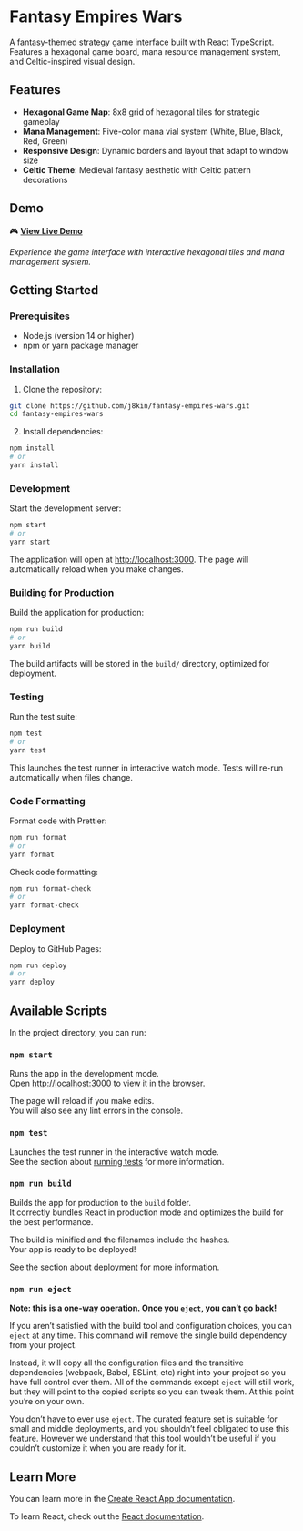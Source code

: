 # Fantasy Empires Wars

A fantasy-themed strategy game interface built with React TypeScript. Features a hexagonal game board, mana resource management system, and Celtic-inspired visual design.

## Features

- **Hexagonal Game Map**: 8x8 grid of hexagonal tiles for strategic gameplay
- **Mana Management**: Five-color mana vial system (White, Blue, Black, Red, Green)
- **Responsive Design**: Dynamic borders and layout that adapt to window size
- **Celtic Theme**: Medieval fantasy aesthetic with Celtic pattern decorations

## Demo

🎮 **[View Live Demo](https://j8kin.github.io/fantasy-empires-wars)**

*Experience the game interface with interactive hexagonal tiles and mana management system.*

## Getting Started

### Prerequisites

- Node.js (version 14 or higher)
- npm or yarn package manager

### Installation

1. Clone the repository:
```bash
git clone https://github.com/j8kin/fantasy-empires-wars.git
cd fantasy-empires-wars
```

2. Install dependencies:
```bash
npm install
# or
yarn install
```

### Development

Start the development server:
```bash
npm start
# or
yarn start
```

The application will open at [http://localhost:3000](http://localhost:3000). The page will automatically reload when you make changes.

### Building for Production

Build the application for production:
```bash
npm run build
# or
yarn build
```

The build artifacts will be stored in the `build/` directory, optimized for deployment.

### Testing

Run the test suite:
```bash
npm test
# or
yarn test
```

This launches the test runner in interactive watch mode. Tests will re-run automatically when files change.

### Code Formatting

Format code with Prettier:
```bash
npm run format
# or
yarn format
```

Check code formatting:
```bash
npm run format-check
# or
yarn format-check
```

### Deployment

Deploy to GitHub Pages:
```bash
npm run deploy
# or
yarn deploy
```

## Available Scripts

In the project directory, you can run:

### `npm start`

Runs the app in the development mode.\
Open [http://localhost:3000](http://localhost:3000) to view it in the browser.

The page will reload if you make edits.\
You will also see any lint errors in the console.

### `npm test`

Launches the test runner in the interactive watch mode.\
See the section about [running tests](https://facebook.github.io/create-react-app/docs/running-tests) for more information.

### `npm run build`

Builds the app for production to the `build` folder.\
It correctly bundles React in production mode and optimizes the build for the best performance.

The build is minified and the filenames include the hashes.\
Your app is ready to be deployed!

See the section about [deployment](https://facebook.github.io/create-react-app/docs/deployment) for more information.

### `npm run eject`

**Note: this is a one-way operation. Once you `eject`, you can’t go back!**

If you aren’t satisfied with the build tool and configuration choices, you can `eject` at any time. This command will remove the single build dependency from your project.

Instead, it will copy all the configuration files and the transitive dependencies (webpack, Babel, ESLint, etc) right into your project so you have full control over them. All of the commands except `eject` will still work, but they will point to the copied scripts so you can tweak them. At this point you’re on your own.

You don’t have to ever use `eject`. The curated feature set is suitable for small and middle deployments, and you shouldn’t feel obligated to use this feature. However we understand that this tool wouldn’t be useful if you couldn’t customize it when you are ready for it.

## Learn More

You can learn more in the [Create React App documentation](https://facebook.github.io/create-react-app/docs/getting-started).

To learn React, check out the [React documentation](https://reactjs.org/).
